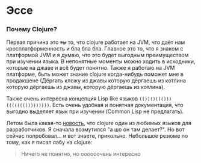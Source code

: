 # Эссе
### Почему Clojure?
Первая причина это ~~ты~~ то, что clojure работает на JVM, что даёт нам кросплатформенность и бла бла бла. Главное это то, что я знаком с платформой JVM и я думаю, что это будет выгодным преимуществом при изучении языка. В непонятные моменты можно ходить в исходники, которые на джаве и всё будет понятно. Также я работаю на JVM платформе, быть может знание clojure когда-нибудь поможет мне в продакшене (Дёргать кложу из джавы которую дёргаешь из котлина которую дёргаешь из джавы, которую дёргаешь из котлина).

Также очень интересна концепция Lisp like языков `(())()((()))(((((((())))))))`. Есть очень удобная и понятная документация, что выгодно выделяет язык при изучении (Common Lisp не предлагать).

Летом была какая-то [новость](https://insights.stackoverflow.com/survey/2021?_ga=2.9716663.340558351.1628714498-2066421306.1628167975#most-loved-dreaded-and-wanted-language-love-dread), что clojure один из любимых языков для разработчиков. Я сначала возмутился "а шо он там делает?". Но вот сейчас попробовал... и вот знаете, прикольно. Небольшое резюме по тому, как я писал лабу на clojure:
> Ничего не понятно, но оооооочень интересно